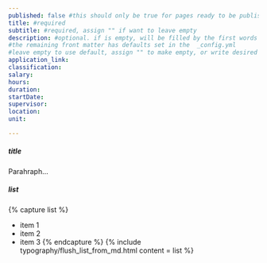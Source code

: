 ```yaml
---
published: false #this should only be true for pages ready to be published
title: #required 
subtitle: #required, assign "" if want to leave empty
description: #optional. if is empty, will be filled by the first words of the content
#the remaining front matter has defaults set in the  _config.yml
#leave empty to use default, assign "" to make empty, or write desired value to change default
application_link: 
classification: 
salary: 
hours: 
duration: 
startDate: 
supervisor: 
location: 
unit: 

---
```

<!-- titles should be h5 -->
##### title

Parahraph...


##### list

<!-- to format lists approprietely, use the flush_list_from_md.html include thusly -->
{% capture list %}
- item 1
- item 2
- item 3
{% endcapture %}
{% include typography/flush_list_from_md.html content = list %}





